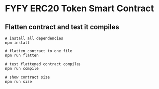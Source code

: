 # FYFY ERC20 Token Smart Contract
## Flatten contract and test it compiles

```
# install all dependencies
npm install

# flatten contract to one file
npm run flatten

# test flattened contract compiles
npm run compile

# show contract size
npm run size
```
